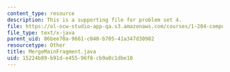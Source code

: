 ```yaml
---
content_type: resource
description: This is a supporting file for problem set 4.
file: https://ol-ocw-studio-app-qa.s3.amazonaws.com/courses/1-204-computer-algorithms-in-systems-engineering-spring-2010/15224b89b91de45596f8cb9a0c1dbe10_MergeMainFragment.java
file_type: text/x-java
parent_uid: 86bee70a-9661-c040-b705-41a347d30982
resourcetype: Other
title: MergeMainFragment.java
uid: 15224b89-b91d-e455-96f8-cb9a0c1dbe10
---
```

